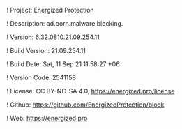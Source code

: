 ! Project: Energized Protection

! Description: ad.porn.malware blocking.

! Version: 6.32.0810.21.09.254.11

! Build Version: 21.09.254.11

! Build Date: Sat, 11 Sep 21 11:58:27 +06

! Version Code: 2541158

! License: CC BY-NC-SA 4.0, https://energized.pro/license

! Github: https://github.com/EnergizedProtection/block

! Web: https://energized.pro
